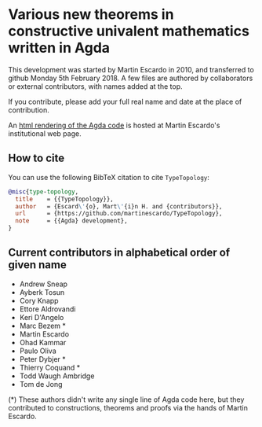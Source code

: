 # Various new theorems in constructive univalent mathematics written in Agda

This development was started by Martin Escardo in 2010, and
transferred to github Monday 5th February 2018. A few files are
authored by collaborators or external contributors, with names added
at the top.

If you contribute, please add your full real name and date
at the place of contribution.

An [html rendering of the Agda
code](http://www.cs.bham.ac.uk/~mhe/TypeTopology/index.html) is hosted at
Martin Escardo's institutional web page.

## How to cite

You can use the following BibTeX citation to cite `TypeTopology`:

```bibtex
@misc{type-topology,
  title    = {{TypeTopology}},
  author   = {Escard\'{o}, Mart\'{i}n H. and {contributors}},
  url      = {https://github.com/martinescardo/TypeTopology},
  note     = {{Agda} development},
}
```

## Current contributors in alphabetical order of given name

* Andrew Sneap
* Ayberk Tosun
* Cory Knapp
* Ettore Aldrovandi
* Keri D'Angelo
* Marc Bezem *
* Martin Escardo
* Ohad Kammar
* Paulo Oliva
* Peter Dybjer *
* Thierry Coquand *
* Todd Waugh Ambridge
* Tom de Jong

(*) These authors didn't write any single line of Agda code here, but
they contributed to constructions, theorems and proofs via the hands
of Martin Escardo.

